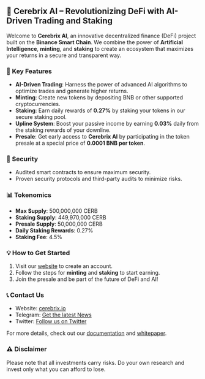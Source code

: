## 🧠 Cerebrix AI – Revolutionizing DeFi with AI-Driven Trading and Staking

Welcome to **Cerebrix AI**, an innovative decentralized finance (DeFi) project built on the **Binance Smart Chain**. We combine the power of **Artificial Intelligence**, **minting**, and **staking** to create an ecosystem that maximizes your returns in a secure and transparent way.

### 🚀 Key Features

- **AI-Driven Trading**: Harness the power of advanced AI algorithms to optimize trades and generate higher returns.
- **Minting**: Create new tokens by depositing BNB or other supported cryptocurrencies.
- **Staking**: Earn daily rewards of **0.27%** by staking your tokens in our secure staking pool.
- **Upline System**: Boost your passive income by earning **0.03%** daily from the staking rewards of your downline.
- **Presale**: Get early access to **Cerebrix AI** by participating in the token presale at a special price of **0.0001 BNB per token**.

### 🔐 Security

- Audited smart contracts to ensure maximum security.
- Proven security protocols and third-party audits to minimize risks.

### 📊 Tokenomics

- **Max Supply**: 500,000,000 CERB
- **Staking Supply**: 449,970,000 CERB
- **Presale Supply**: 50,000,000 CERB
- **Daily Staking Rewards**: 0.27%
- **Staking Fee**: 4.5%

### 💡 How to Get Started

1. Visit our [website](https://cerebrix.io) to create an account.
2. Follow the steps for **minting** and **staking** to start earning.
3. Join the presale and be part of the future of DeFi and AI!

### 📞 Contact Us

- Website: [cerebrix.io](https://t.me/CerebrixAI)
- Telegram: [Get the latest News](https://t.me/CerebrixAI)
- Twitter: [Follow us on Twitter](https://twitter.com/cerebrixai)

For more details, check out our [documentation](https://cerebrix.io/docs) and [whitepaper](https://cerebrix.io/whitepaper).

### ⚠️ Disclaimer

Please note that all investments carry risks. Do your own research and invest only what you can afford to lose.
